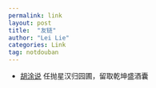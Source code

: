 ```yaml
---
permalink: link
layout: post
title:  "友链"
author: "Lei Lie"
categories: Link
tag: notdouban
---
```


- [胡涂说](https://hutusi.com/) 任抛星汉归园圃，留取乾坤盛酒囊